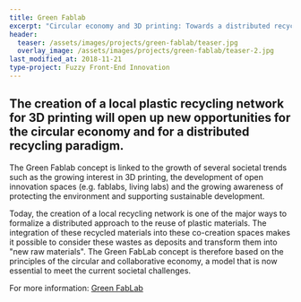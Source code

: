 ```yaml
---
title: Green Fablab
excerpt: "Circular economy and 3D printing: Towards a distributed recycling paradigm"
header:
  teaser: /assets/images/projects/green-fablab/teaser.jpg
  overlay_image: /assets/images/projects/green-fablab/teaser-2.jpg  
last_modified_at: 2018-11-21
type-project: Fuzzy Front-End Innovation
---
```


## The creation of a local plastic recycling network for 3D printing will open up new opportunities for the circular economy and for a distributed recycling paradigm.

The Green Fablab concept is linked to the growth of several societal trends such as the growing interest in 3D printing, the development of open innovation spaces (e.g. fablabs, living labs) and the growing awareness of protecting the environment and supporting sustainable development.

Today, the creation of a local recycling network is one of the major ways to formalize a distributed approach to the reuse of plastic materials. 
The integration of these recycled materials into these co-creation spaces makes it possible to consider these wastes as deposits and transform them into "new raw materials". 
The Green FabLab concept is therefore based on the principles of the circular and collaborative economy, a model that is now essential to meet the current societal challenges.

For more information: [Green FabLab](http://lf2l.fr/projects/green-fablab/)



